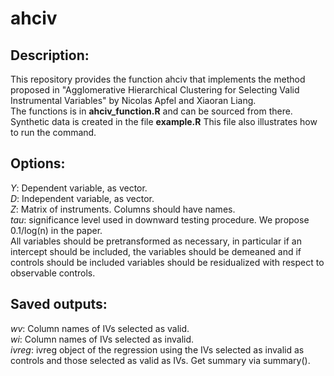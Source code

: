# ahciv

## Description: 
This repository provides the function ahciv that implements the method proposed in "Agglomerative Hierarchical Clustering for Selecting Valid Instrumental Variables" by Nicolas Apfel and Xiaoran Liang. \
The functions is in **ahciv_function.R** and can be sourced from there.\
Synthetic data is created in the file **example.R** This file also illustrates how to run the command.

## Options: 
*Y*: Dependent variable, as vector.\
*D*: Independent variable, as vector.\
*Z*: Matrix of instruments. Columns should have names.\
*tau*: significance level used in downward testing procedure. We propose 0.1/log(n) in the paper. \
All variables should be pretransformed as necessary, in particular if an intercept should be included, the variables should be demeaned and if controls should be included variables should be residualized with respect to observable controls.

## Saved outputs: 
*wv*: Column names of IVs selected as valid.\
*wi*: Column names of IVs selected as invalid.\
*ivreg*: ivreg object of the regression using the IVs selected as invalid as controls and those selected as valid as IVs. Get summary via summary().
